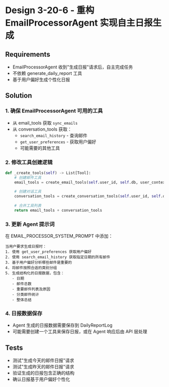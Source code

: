 # Design 3-20-6 - 重构 EmailProcessorAgent 实现自主日报生成

## Requirements
- EmailProcessorAgent 收到"生成日报"请求后，自主完成任务
- 不依赖 generate_daily_report 工具
- 基于用户偏好生成个性化日报

## Solution

### 1. 确保 EmailProcessorAgent 可用的工具
- 从 email_tools 获取 `sync_emails`
- 从 conversation_tools 获取：
  - `search_email_history` - 查询邮件
  - `get_user_preferences` - 获取用户偏好
  - 可能需要的其他工具

### 2. 修改工具创建逻辑
```python
def _create_tools(self) -> List[Tool]:
    # 创建邮件工具
    email_tools = create_email_tools(self.user_id, self.db, user_context)
    
    # 创建对话工具
    conversation_tools = create_conversation_tools(self.user_id, self.db, user_context)
    
    # 合并工具列表
    return email_tools + conversation_tools
```

### 3. 更新 Agent 提示词
在 EMAIL_PROCESSOR_SYSTEM_PROMPT 中添加：
```
当用户要求生成日报时：
1. 使用 get_user_preferences 获取用户偏好
2. 使用 search_email_history 获取指定日期的所有邮件
3. 基于用户偏好分析哪些邮件是重要的
4. 将邮件按照合适的类别分组
5. 生成结构化的日报数据，包含：
   - 日期
   - 邮件总数
   - 重要邮件列表及原因
   - 分类邮件统计
   - 整体总结
```

### 4. 日报数据保存
- Agent 生成的日报数据需要保存到 DailyReportLog
- 可能需要创建一个工具来保存日报，或在 Agent 响应后由 API 层处理

## Tests
- 测试"生成今天的邮件日报"请求
- 测试"生成昨天的邮件日报"请求
- 验证生成的日报包含正确的结构
- 确认日报基于用户偏好个性化